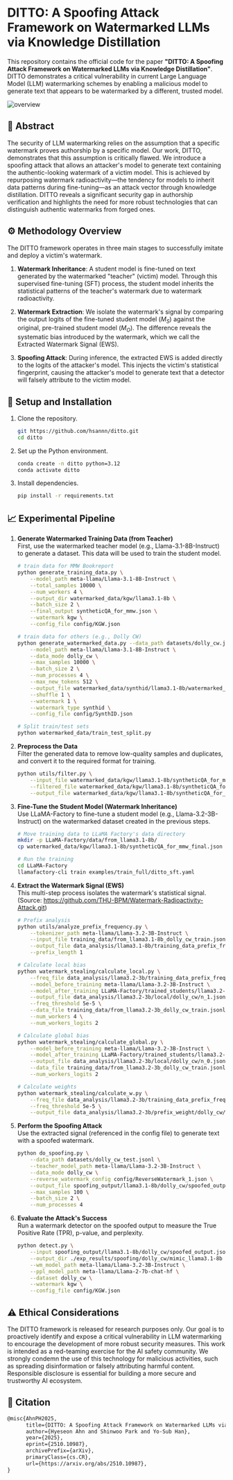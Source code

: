 # DITTO: A Spoofing Attack Framework on Watermarked LLMs via Knowledge Distillation

This repository contains the official code for the paper **"DITTO: A Spoofing Attack Framework on Watermarked LLMs via Knowledge Distillation"**. DITTO demonstrates a critical vulnerability in current Large Language Model (LLM) watermarking schemes by enabling a malicious model to generate text that appears to be watermarked by a different, trusted model.

![overview](./plots/overview_for_github.png)

## 📜 Abstract
The security of LLM watermarking relies on the assumption that a specific watermark proves authorship by a specific model. Our work, DITTO, demonstrates that this assumption is critically flawed. We introduce a spoofing attack that allows an attacker's model to generate text containing the authentic-looking watermark of a victim model. This is achieved by repurposing watermark radioactivity—the tendency for models to inherit data patterns during fine-tuning—as an attack vector through knowledge distillation. DITTO reveals a significant security gap in authorship verification and highlights the need for more robust technologies that can distinguish authentic watermarks from forged ones.

## ⚙️ Methodology Overview
The DITTO framework operates in three main stages to successfully imitate and deploy a victim's watermark.

1. **Watermark Inheritance**: A student model is fine-tuned on text generated by the watermarked "teacher" (victim) model. Through this supervised fine-tuning (SFT) process, the student model inherits the statistical patterns of the teacher's watermark due to watermark radioactivity.

2. **Watermark Extraction**: We isolate the watermark's signal by comparing the output logits of the fine-tuned student model ($M_S$) against the original, pre-trained student model ($M_O$). The difference reveals the systematic bias introduced by the watermark, which we call the Extracted Watermark Signal (EWS).


3. **Spoofing Attack**: During inference, the extracted EWS is added directly to the logits of the attacker's model. This injects the victim's statistical fingerprint, causing the attacker's model to generate text that a detector will falsely attribute to the victim model.


## 🔧 Setup and Installation
1. Clone the repository.

    ```bash
    git https://github.com/hsannn/ditto.git
    cd ditto
    ``` 

2. Set up the Python environment.
    ```bash
    conda create -n ditto python=3.12
    conda activate ditto
    ``` 

3. Install dependencies.
    ```bash
    pip install -r requirements.txt
    ```

## 📈 Experimental Pipeline 

1. **Generate Watermarked Training Data (from Teacher)** \
First, use the watermarked teacher model (e.g., Llama-3.1-8B-Instruct) to generate a dataset. This data will be used to train the student model.
    ```bash
    # train data for MMW Bookreport
    python generate_training_data.py \
        --model_path meta-llama/Llama-3.1-8B-Instruct \
        --total_samples 10000 \
        --num_workers 4 \
        --output_dir watermarked_data/kgw/llama3.1-8b \
        --batch_size 2 \
        --final_output syntheticQA_for_mmw.json \
        --watermark kgw \
        --config_file config/KGW.json

    # train data for others (e.g., Dolly CW)
    python generate_watermarked_data.py --data_path datasets/dolly_cw.jsonl \
        --model_path meta-llama/Llama-3.1-8B-Instruct \
        --data_mode dolly_cw \
        --max_samples 10000 \
        --batch_size 2 \
        --num_processes 4 \
        --max_new_tokens 512 \
        --output_file watermarked_data/synthid/llama3.1-8b/watermarked_dolly_cw.json \
        --shuffle 1 \
        --watermark 1 \
        --watermark_type synthid \
        --config_file config/SynthID.json

    # Split train/test sets
    python watermarked_data/train_test_split.py
    ```

2. **Preprocess the Data** \
Filter the generated data to remove low-quality samples and duplicates, and convert it to the required format for training.
    ```bash
    python utils/filter.py \
        --input_file watermarked_data/kgw/llama3.1-8b/syntheticQA_for_mmw.json \
        --filtered_file watermarked_data/kgw/llama3.1-8b/syntheticQA_for_mmw_filtered.json \
        --output_file watermarked_data/kgw/llama3.1-8b/syntheticQA_for_mmw_final.json
    ```

3. **Fine-Tune the Student Model (Watermark Inheritance)** \
Use LLaMA-Factory to fine-tune a student model (e.g., Llama-3.2-3B-Instruct) on the watermarked dataset created in the previous steps.
    ```bash
    # Move training data to LLaMA Factory's data directory
    mkdir -p LLaMA-Factory/data/from_llama3.1-8b/
    cp watermarked_data/kgw/llama3.1-8b/syntheticQA_for_mmw_final.json LLaMA-Factory/data/from_llama3.1-8b/

    # Run the training
    cd LLaMA-Factory
    llamafactory-cli train examples/train_full/ditto_sft.yaml
    ```

4. **Extract the Watermark Signal (EWS)** \
This multi-step process isolates the watermark's statistical signal. \
(Source: https://github.com/THU-BPM/Watermark-Radioactivity-Attack.git)
    ```bash
    # Prefix analysis
    python utils/analyze_prefix_frequency.py \
        --tokenizer_path meta-llama/Llama-3.2-3B-Instruct \
        --input_file training_data/from_llama3.1-8b_dolly_cw_train.jsonl \
        --output_file data_analysis/llama3.1-8b/training_data_prefix_freq/dolly_cw/prefix_1.json \
        --prefix_length 1

    # Calculate local bias
    python watermark_stealing/calculate_local.py \
        --freq_file data_analysis/llama3.2-3b/training_data_prefix_freq/dolly_cw/prefix_1.json \
        --model_before_training meta-llama/Llama-3.2-3B-Instruct \
        --model_after_training LLaMA-Factory/trained_students/llama3.2-1b/kgw_dolly_cw \
        --output_file data_analysis/llama3.2-3b/local/dolly_cw/n_1.json \
        --freq_threshold 5e-5 \
        --data_file training_data/from_llama3.2-3b_dolly_cw_train.jsonl \
        --num_workers 4 \
        --num_workers_logits 2

    # Calculate global bias
    python watermark_stealing/calculate_global.py \
        --model_before_training meta-llama/Llama-3.2-3B-Instruct \
        --model_after_training LLaMA-Factory/trained_students/llama3.2-1b/kgw_dolly_cw \
        --output_file data_analysis/llama3.2-3b/local/dolly_cw/n_0.json \
        --data_file training_data/from_llama3.2-3b_dolly_cw_train.jsonl \
        --num_workers_logits 2
    
    # Calculate weights
    python watermark_stealing/calculate_w.py \
        --freq_file data_analysis/llama3.2-3b/training_data_prefix_freq/dolly_cw/prefix_1.json \
        --freq_threshold 5e-5 \
        --output_file data_analysis/llama3.2-3b/prefix_weight/dolly_cw/w_1.json
    ```

5. **Perform the Spoofing Attack** \
Use the extracted signal (referenced in the config file) to generate text with a spoofed watermark.
    ```bash
    python do_spoofing.py \
        --data_path datasets/dolly_cw_test.jsonl \
        --teacher_model_path meta-llama/Llama-3.2-3B-Instruct \
        --data_mode dolly_cw \
        --reverse_watermark_config config/ReverseWatermark_1.json \
        --output_file spoofing_output/llama3.1-8b/dolly_cw/spoofed_output.jsonl \
        --max_samples 100 \
        --batch_size 2 \
        --num_processes 4
    ```

6. **Evaluate the Attack's Success** \
Run a watermark detector on the spoofed output to measure the True Positive Rate (TPR), p-value, and perplexity.
    ```bash
    python detect.py \
        --input spoofing_output/llama3.1-8b/dolly_cw/spoofed_output.jsonl \
        --output_dir ./exp_results/spoofing/dolly_cw/mimic_llama3.1-8b \
        --wm_model_path meta-llama/Llama-3.2-3B-Instruct \
        --ppl_model_path meta-llama/Llama-2-7b-chat-hf \
        --dataset dolly_cw \
        --watermark kgw \
        --config_file config/KGW.json
    ```


## ⚠️ Ethical Considerations
The DITTO framework is released for research purposes only. Our goal is to proactively identify and expose a critical vulnerability in LLM watermarking to encourage the development of more robust security measures. This work is intended as a red-teaming exercise for the AI safety community. We strongly condemn the use of this technology for malicious activities, such as spreading disinformation or falsely attributing harmful content. Responsible disclosure is essential for building a more secure and trustworthy AI ecosystem.

## 📄 Citation
```latex
@misc{AhnPH2025,
      title={DITTO: A Spoofing Attack Framework on Watermarked LLMs via Knowledge Distillation},
      author={Hyeseon Ahn and Shinwoo Park and Yo-Sub Han},
      year={2025},
      eprint={2510.10987},
      archivePrefix={arXiv},
      primaryClass={cs.CR},
      url={https://arxiv.org/abs/2510.10987},
}
```